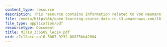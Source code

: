 ```yaml
---
content_type: resource
description: This resource contains information related to Von Neumann stability analysis.
file: /media/https%3A/open-learning-course-data-rc.s3.amazonaws.com/18-336-numerical-methods-for-partial-differential-equations-spring-2009/c7c12accea163007923288875bb42604_MIT18_336S09_lec14.pdf
file_type: application/pdf
resourcetype: Document
title: MIT18_336S09_lec14.pdf
uid: c7c12acc-ea16-3007-9232-88875bb42604
---
```

